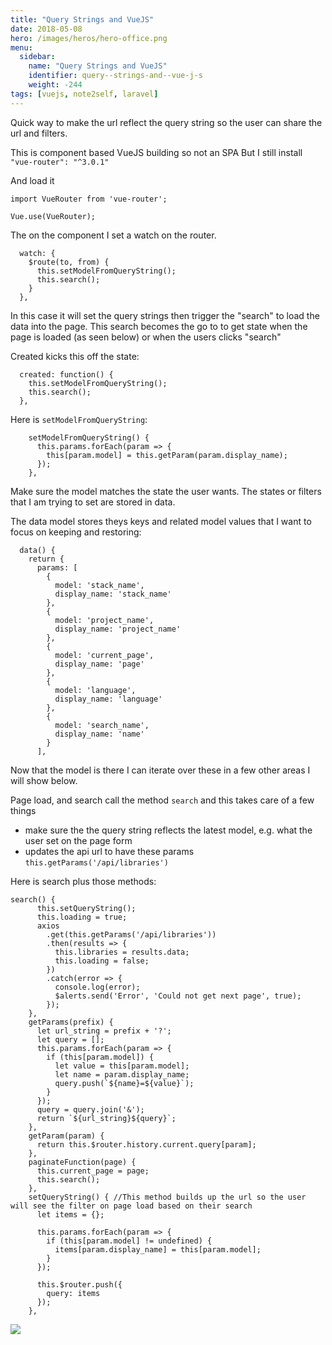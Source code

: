 ```yaml
---
title: "Query Strings and VueJS"
date: 2018-05-08
hero: /images/heros/hero-office.png
menu:
  sidebar:
    name: "Query Strings and VueJS"
    identifier: query--strings-and--vue-j-s
    weight: -244
tags: [vuejs, note2self, laravel]
---
```


Quick way to make the url reflect the query string so the user can share the url and filters.

This is component based VueJS building so not an SPA
But I still install `"vue-router": "^3.0.1"`

And load it 

```
import VueRouter from 'vue-router';

Vue.use(VueRouter);
```


The on the component I set a watch on the router.

```
  watch: {
    $route(to, from) {
      this.setModelFromQueryString();
      this.search();
    }
  },
```

In this case it will set the query strings then trigger the "search" to load the data into the page. This search becomes the go to to get state 
when the page is loaded (as seen below) or when the users clicks "search"

Created kicks this off the state:

```
  created: function() {
    this.setModelFromQueryString();
    this.search();
  },
```

Here is `setModelFromQueryString`:
```
    setModelFromQueryString() {
      this.params.forEach(param => {
        this[param.model] = this.getParam(param.display_name);
      });
    },
```
Make sure the model matches the state the user wants. The states or filters that I am trying to set are stored in data.

The data model stores theys keys and related model values that I want to focus on keeping and restoring:

```
  data() {
    return {
      params: [
        {
          model: 'stack_name',
          display_name: 'stack_name'
        },
        {
          model: 'project_name',
          display_name: 'project_name'
        },
        {
          model: 'current_page',
          display_name: 'page'
        },
        {
          model: 'language',
          display_name: 'language'
        },
        {
          model: 'search_name',
          display_name: 'name'
        }
      ],
```

Now that the model is there I can iterate over these in a few other areas I will show below.


Page load, and search call the method `search` and this takes care of a few things

  * make sure the the query string reflects the latest model, e.g. what the user set on the page form 
  * updates the api url to have these params `this.getParams('/api/libraries')`
  
Here is search plus those methods:

```
search() {
      this.setQueryString();
      this.loading = true;
      axios
        .get(this.getParams('/api/libraries'))
        .then(results => {
          this.libraries = results.data;
          this.loading = false;
        })
        .catch(error => {
          console.log(error);
          $alerts.send('Error', 'Could not get next page', true);
        });
    },
    getParams(prefix) {
      let url_string = prefix + '?';
      let query = [];
      this.params.forEach(param => {
        if (this[param.model]) {
          let value = this[param.model];
          let name = param.display_name;
          query.push(`${name}=${value}`);
        }
      });
      query = query.join('&');
      return `${url_string}${query}`;
    },
    getParam(param) {
      return this.$router.history.current.query[param];
    },
    paginateFunction(page) {
      this.current_page = page;
      this.search();
    },
    setQueryString() { //This method builds up the url so the user will see the filter on page load based on their search
      let items = {};

      this.params.forEach(param => {
        if (this[param.model] != undefined) {
          items[param.display_name] = this[param.model];
        }
      });

      this.$router.push({
        query: items
      });
    },
```

![](https://dl.dropboxusercontent.com/s/lmnyjw7aub0ggb2/filters.gif?dl=0)